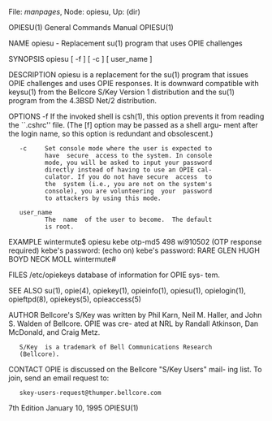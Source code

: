 File: *manpages*,  Node: opiesu,  Up: (dir)

OPIESU(1)          General Commands Manual         OPIESU(1)



NAME
       opiesu  -  Replacement  su(1)  program that uses OPIE
       challenges

SYNOPSIS
       opiesu [ -f ] [ -c ] [ user_name ]

DESCRIPTION
       opiesu is a replacement for the  su(1)  program  that
       issues OPIE challenges and uses OPIE responses. It is
       downward compatible with keysu(1) from  the  Bellcore
       S/Key  Version  1  distribution and the su(1) program
       from the 4.3BSD Net/2 distribution.

OPTIONS
       -f     If the invoked shell is csh(1),   this  option
              prevents  it from reading the ``.cshrc'' file.
              (The [f] option may be passed as a shell argu-
              ment  after  the login name, so this option is
              redundant and obsolescent.)

       -c     Set console mode where the user is expected to
              have  secure  access to the system. In console
              mode, you will be asked to input your password
              directly instead of having to use an OPIE cal-
              culator. If you do not have secure  access  to
              the  system (i.e., you are not on the system's
              console), you are volunteering  your  password
              to attackers by using this mode.

       user_name
              The  name  of the user to become.  The default
              is root.

EXAMPLE
       wintermute$ opiesu kebe
       otp-md5 498 wi910502
       (OTP response required)
       kebe's password:  (echo on)
       kebe's password: RARE GLEN HUGH BOYD NECK MOLL
       wintermute#

FILES
       /etc/opiekeys database of information for  OPIE  sys-
       tem.

SEE ALSO
       su(1),  opie(4),  opiekey(1), opieinfo(1), opiesu(1),
       opielogin(1), opieftpd(8), opiekeys(5), opieaccess(5)


AUTHOR
       Bellcore's S/Key was written by Phil  Karn,  Neil  M.
       Haller, and John S. Walden of Bellcore. OPIE was cre-
       ated at NRL by Randall Atkinson,  Dan  McDonald,  and
       Craig Metz.

       S/Key  is a trademark of Bell Communications Research
       (Bellcore).


CONTACT
       OPIE is discussed on the Bellcore "S/Key Users" mail-
       ing list. To join, send an email request to:

       skey-users-request@thumper.bellcore.com



7th Edition           January 10, 1995             OPIESU(1)
